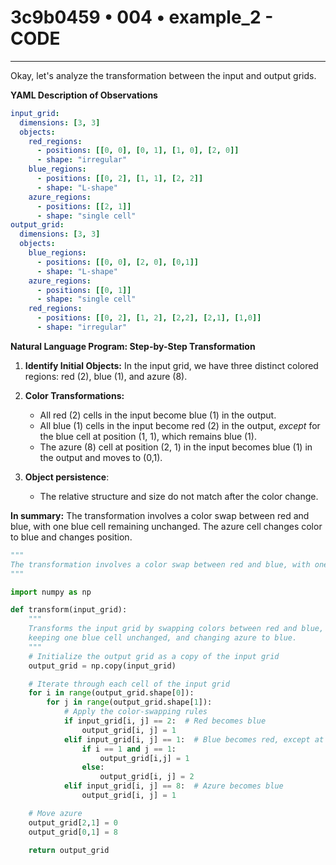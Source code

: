 # 3c9b0459 • 004 • example_2 - CODE

---
Okay, let's analyze the transformation between the input and output grids.

**YAML Description of Observations**

```yaml
input_grid:
  dimensions: [3, 3]
  objects:
    red_regions:
      - positions: [[0, 0], [0, 1], [1, 0], [2, 0]]
      - shape: "irregular"
    blue_regions:
      - positions: [[0, 2], [1, 1], [2, 2]]
      - shape: "L-shape"
    azure_regions:
      - positions: [[2, 1]]
      - shape: "single cell"
output_grid:
  dimensions: [3, 3]
  objects:
    blue_regions:
      - positions: [[0, 0], [2, 0], [0,1]]
      - shape: "L-shape"
    azure_regions:
      - positions: [[0, 1]]
      - shape: "single cell"
    red_regions:
      - positions: [[0, 2], [1, 2], [2,2], [2,1], [1,0]]
      - shape: "irregular"

```

**Natural Language Program: Step-by-Step Transformation**

1.  **Identify Initial Objects:** In the input grid, we have three distinct colored regions: red (2), blue (1), and azure (8).

2.  **Color Transformations:**
    *   All red (2) cells in the input become blue (1) in the output.
    *   All blue (1) cells in the input become red (2) in the output, *except* for the blue cell at position (1, 1), which remains blue (1).
    *   The azure (8) cell at position (2, 1) in the input becomes blue (1) in the output and moves to (0,1).

3. **Object persistence**:
    - The relative structure and size do not match after the color change.

**In summary:** The transformation involves a color swap between red and blue, with one blue cell remaining unchanged. The azure cell changes color to blue and changes position.

```python
"""
The transformation involves a color swap between red and blue, with one blue cell remaining unchanged. The azure cell changes color to blue and also changes its position.
"""

import numpy as np

def transform(input_grid):
    """
    Transforms the input grid by swapping colors between red and blue,
    keeping one blue cell unchanged, and changing azure to blue.
    """
    # Initialize the output grid as a copy of the input grid
    output_grid = np.copy(input_grid)

    # Iterate through each cell of the input grid
    for i in range(output_grid.shape[0]):
        for j in range(output_grid.shape[1]):
            # Apply the color-swapping rules
            if input_grid[i, j] == 2:  # Red becomes blue
                output_grid[i, j] = 1
            elif input_grid[i, j] == 1:  # Blue becomes red, except at (1, 1)
                if i == 1 and j == 1:
                    output_grid[i,j] = 1
                else:
                    output_grid[i, j] = 2
            elif input_grid[i, j] == 8:  # Azure becomes blue
                output_grid[i, j] = 1

    # Move azure
    output_grid[2,1] = 0
    output_grid[0,1] = 8

    return output_grid
```

